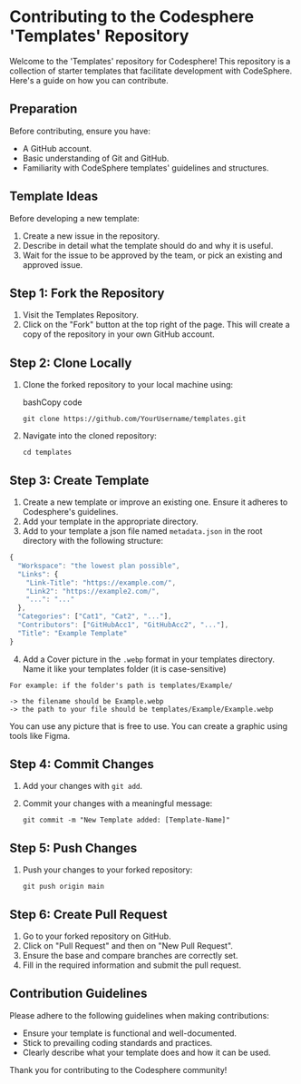 
Contributing to the Codesphere 'Templates' Repository
=====================================================

Welcome to the 'Templates' repository for Codesphere! This repository is a collection of starter templates that facilitate development with CodeSphere. Here's a guide on how you can contribute.

Preparation
-----------

Before contributing, ensure you have:

*   A GitHub account.
*   Basic understanding of Git and GitHub.
*   Familiarity with CodeSphere templates' guidelines and structures.

Template Ideas
--------------

Before developing a new template:

1.  Create a new issue in the repository.
2.  Describe in detail what the template should do and why it is useful.
3.  Wait for the issue to be approved by the team, or pick an existing and approved issue.

Step 1: Fork the Repository
---------------------------

1.  Visit the Templates Repository.
2.  Click on the "Fork" button at the top right of the page. This will create a copy of the repository in your own GitHub account.

Step 2: Clone Locally
---------------------

1.  Clone the forked repository to your local machine using:
    
    bashCopy code
    
    `git clone https://github.com/YourUsername/templates.git`
    
2.  Navigate into the cloned repository:
        
    `cd templates`
    

Step 3: Create Template
-----------------------

1.  Create a new template or improve an existing one. Ensure it adheres to Codesphere's guidelines.
2.  Add your template in the appropriate directory.
3.  Add to your template a json file named `metadata.json` in the root directory with the following structure:

```js
{
  "Workspace": "the lowest plan possible",  
  "Links": {  
    "Link-Title": "https://example.com/",
    "Link2": "https://example2.com/",
    "...": "..."
  },
  "Categories": ["Cat1", "Cat2", "..."], 
  "Contributors": ["GitHubAcc1", "GitHubAcc2", "..."],   
  "Title": "Example Template"  
} 
```


4. Add a Cover picture in the `.webp` format in your templates directory. Name it like your templates folder (it is case-sensitive)
   
```
For example: if the folder's path is templates/Example/

-> the filename should be Example.webp
-> the path to your file should be templates/Example/Example.webp
```

You can use any picture that is free to use. You can create a graphic using tools like Figma.


Step 4: Commit Changes
----------------------

1.  Add your changes with `git add`.
2.  Commit your changes with a meaningful message:
        
    `git commit -m "New Template added: [Template-Name]"`
    

Step 5: Push Changes
--------------------

1.  Push your changes to your forked repository:
        
    `git push origin main`
    

Step 6: Create Pull Request
---------------------------

1.  Go to your forked repository on GitHub.
2.  Click on "Pull Request" and then on "New Pull Request".
3.  Ensure the base and compare branches are correctly set.
4.  Fill in the required information and submit the pull request.

Contribution Guidelines
-----------------------

Please adhere to the following guidelines when making contributions:

*   Ensure your template is functional and well-documented.
*   Stick to prevailing coding standards and practices.
*   Clearly describe what your template does and how it can be used.

Thank you for contributing to the Codesphere community!

